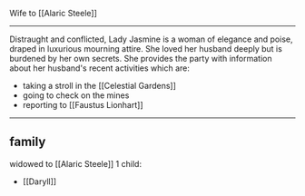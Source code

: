 Wife to [[Alaric Steele]]

---

Distraught and conflicted, Lady Jasmine is a woman of elegance and poise, draped in luxurious mourning attire. She loved her husband deeply but is burdened by her own secrets. She provides the party with information about her husband's recent activities which are:
- taking a stroll in the [[Celestial Gardens]]
- going to check on the mines
- reporting to [[Faustus Lionhart]]


---
## family

widowed to [[Alaric Steele]]
1 child:
- [[Daryll]]